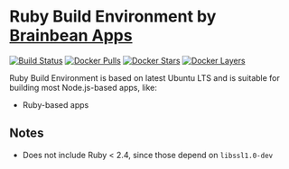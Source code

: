 # Ruby Build Environment by [Brainbean Apps](https://brainbeanapps.com)

[![Build Status](https://img.shields.io/docker/build/brainbeanapps/ruby-build-environment.svg)](https://hub.docker.com/r/brainbeanapps/ruby-build-environment)
[![Docker Pulls](https://img.shields.io/docker/pulls/brainbeanapps/ruby-build-environment.svg)](https://hub.docker.com/r/brainbeanapps/ruby-build-environment)
[![Docker Stars](https://img.shields.io/docker/stars/brainbeanapps/ruby-build-environment.svg)](https://hub.docker.com/r/brainbeanapps/ruby-build-environment)
[![Docker Layers](https://images.microbadger.com/badges/image/brainbeanapps/ruby-build-environment.svg)](https://microbadger.com/images/brainbeanapps/ruby-build-environment)

Ruby Build Environment is based on latest Ubuntu LTS and is suitable for building most Node.js-based apps, like:

* Ruby-based apps

## Notes

* Does not include Ruby < 2.4, since those depend on `libssl1.0-dev`
